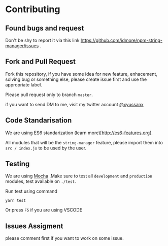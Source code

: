 # Contributing

## Found bugs and request
Don't be shy to report it via this link https://github.com/idmore/npm-string-manager/issues .

## Fork and Pull Request

Fork this repository, if you have some idea for new feature, enhacement, solving bug or something else, please create issue first and use the appropriate label.

Please pull request only to branch `master`.

if you want to send DM to me, visit my twitter account [@xyussanx](https://twitter.com/xyussanx)

## Code Standarisation
We are using ES6 standarization (learn more)[http://es6-features.org]. 

All modules that will be the `string-manager` feature, please import them into `src / index.js` to be used by the user. 

## Testing
We are using [Mocha](https://mochajs.org/) .Make sure to test all `development` and `production` modules, test available on `./test`.

Run test using command
```
yarn test
```
Or press `F5` if you are using VSCODE

## Issues Assigment
please comment first if you want to work on some issue.